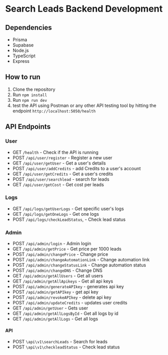 # Search Leads Backend Development

## Dependencies

- Prisma
- Supabase
- Node.js
- TypeScript
- Express

## How to run

1. Clone the repository
2. Run `npm install`
3. Run `npm run dev`
4. test the API using Postman or any other API testing tool by hitting the endpoint `http://localhost:5050/health`

## API Endpoints

### User

- GET `/health` - Check if the API is running
- POST `/api/user/register` - Register a new user
- GET `/api/user/getUser` - Get a user's details 
- POST `/api/user/addCredits` - add Credits to a user's account
- GET `/api/user/getCredits` - Get a user's credits
- POST `/api/user/searchlead` - search for leads
- GET `/api/user/getCost` - Get cost per leads

### Logs

- GET `/api/logs/getUserLogs` - Get specific user's logs
- GET `/api/logs/getOneLogs` - Get one logs
- POST `/api/logs/checkLeadStatus`, - Check lead status

### Admin

- POST `/api/admin/login` - Admin login
- GET `/api/admin/getPrice` - Get price per 1000 leads
- POST `/api/admin/changePrice` - Change price
- POST `/api/admin/changeAutomationLink` - Change automation link
- POST `/api/admin/changeStatusLink` - Change automation status
- POST `/api/admin/changeDNS` - Change DNS
- GET `/api/admin/getAllUsers` - Get all users
- GET `/api/admin/getAllApikeys` - Get all api keys
- POST `/api/admin/generateAPIkey` - generates api key
- POST `/api/admin/getAPIkey` - get api key
- POST `/api/admin/revokeAPIkey` - delete api key
- POST `/api/admin/updateCredits` - updates user credits
- GET `/api/admin/getUser` - Gets user
- GET `/api/admin/getAllLogsById` - Get all  logs by id
- GET `/api/admin/getAllLogs` - Get all logs

#### API

- POST `\api\v1\searchLeads` - Search for leads
- POST `\api\v1\checkleadStatus` - Check lead status
